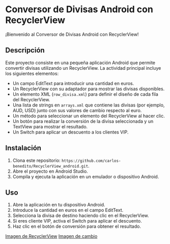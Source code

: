 # Conversor de Divisas Android con RecyclerView

¡Bienvenido al Conversor de Divisas Android con RecyclerView!

## Descripción

Este proyecto consiste en una pequeña aplicación Android que permite convertir divisas utilizando un RecyclerView. La actividad principal incluye los siguientes elementos:

- Un campo EditText para introducir una cantidad en euros.
- Un RecyclerView con su adaptador para mostrar las divisas disponibles.
- Un elemento XML (`row_divisa.xml`) para definir el diseño de cada fila del RecyclerView.
- Una lista de strings en `arrays.xml` que contiene las divisas (por ejemplo, AUD, USD) junto con sus valores de cambio respecto al euro.
- Un método para seleccionar un elemento del RecyclerView al hacer clic.
- Un botón para realizar la conversión de la divisa seleccionada y un TextView para mostrar el resultado.
- Un Switch para aplicar un descuento a los clientes VIP.

## Instalación

1. Clona este repositorio: `https://github.com/carlos-benedito/RecyclerView_android.git`.
2. Abre el proyecto en Android Studio.
3. Compila y ejecuta la aplicación en un emulador o dispositivo Android.

## Uso

1. Abre la aplicación en tu dispositivo Android.
2. Introduce la cantidad en euros en el campo EditText.
3. Selecciona la divisa de destino haciendo clic en el RecyclerView.
4. Si eres cliente VIP, activa el Switch para aplicar el descuento.
5. Haz clic en el botón de conversión para obtener el resultado.


[Imagen de RecyclerView](images/inicio.png)
[Imagen de cambio](images/cambio.png)

